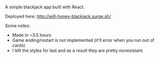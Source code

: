 A simple blackjack app built with React.

Deployed here: http://will-honey-blackjack.surge.sh/

Some notes:
- Made in ~3.5 hours
- Game ending/restart is not implemented (it'll error when you run out of cards)
- I left the styles for last and as a result they are pretty nonexistant. 